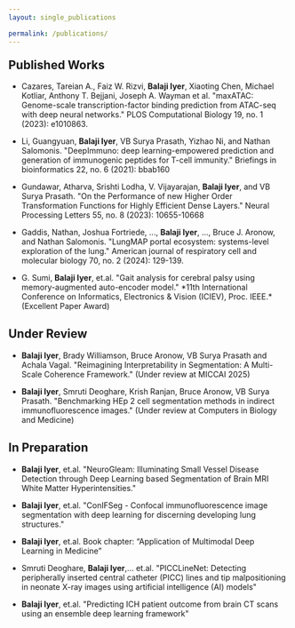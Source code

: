 ```yaml
---
layout: single_publications

permalink: /publications/
---
```

<div class="publications-page">
<h2 class="color-title" style="margin-top: 1em">Published Works</h2>

<ul>
    <li><p class="publication-details" > Cazares, Tareian A., Faiz W. Rizvi, <strong>Balaji Iyer</strong>, Xiaoting Chen, Michael Kotliar, Anthony T. Bejjani, Joseph A. Wayman et al. "maxATAC: Genome-scale transcription-factor binding prediction from ATAC-seq with deep neural networks." PLOS Computational Biology 19, no. 1 (2023): e1010863.</p></li>
    <li><p class="publication-details"> Li, Guangyuan, <strong>Balaji Iyer</strong>, VB Surya Prasath, Yizhao Ni, and Nathan Salomonis. "DeepImmuno: deep learning-empowered prediction and generation of immunogenic peptides for T-cell immunity." Briefings in bioinformatics 22, no. 6 (2021): bbab160</p></li>
    <li><p class="publication-details" > Gundawar, Atharva, Srishti Lodha, V. Vijayarajan, <strong>Balaji Iyer</strong>, and VB Surya Prasath. "On the Performance of new Higher Order Transformation Functions for Highly Efficient Dense Layers." Neural Processing Letters 55, no. 8 (2023): 10655-10668</p></li> 
    <li><p class="publication-details" > Gaddis, Nathan, Joshua Fortriede, ..., <strong>Balaji Iyer</strong>, ..., Bruce J. Aronow, and Nathan Salomonis. "LungMAP portal ecosystem: systems-level exploration of the lung." American journal of respiratory cell and molecular biology 70, no. 2 (2024): 129-139.</p></li>
    <li><p class="publication-details" >G. Sumi, <strong>Balaji Iyer</strong>, et.al. "Gait analysis for cerebral palsy using memory-augmented auto-encoder model." *11th International Conference on Informatics, Electronics & Vision (ICIEV), Proc. IEEE.* (Excellent Paper Award)</p></li>          
  </ul>
</div>

<div class="publications-page">
<h2 class="color-title">Under Review</h2>
<ul>
    <li><p class="publication-details" > <strong>Balaji Iyer</strong>, Brady Williamson, Bruce Aronow, VB Surya Prasath and Achala Vagal. "Reimagining Interpretability in Segmentation: A Multi-Scale Coherence Framework." (Under review at MICCAI 2025)</p></li>
    <li><p class="publication-details" ><strong>Balaji Iyer</strong>, Smruti Deoghare, Krish Ranjan, Bruce Aronow, VB Surya Prasath. "Benchmarking HEp 2 cell segmentation methods in indirect immunofluorescence images." (Under review at Computers in Biology and Medicine)</p></li>
   </ul>
</div>

<div class="publications-page">
<h2 class="color-title">In Preparation</h2>

<ul>
    <li><p class="publication-details" > <strong>Balaji Iyer</strong>, et.al. "NeuroGleam: Illuminating Small Vessel Disease Detection through Deep Learning based Segmentation of Brain MRI White Matter Hyperintensities."</p></li>
    <li><p class="publication-details" ><strong>Balaji Iyer</strong>, et.al. "ConIFSeg - Confocal immunofluorescence image segmentation with deep learning for discerning developing lung structures."</p></li>
    <li><p class="publication-details" ><strong>Balaji Iyer</strong>, et.al. Book chapter: “Application of Multimodal Deep Learning in Medicine”</p></li>
    <li><p class="publication-details" >Smruti Deoghare, <strong>Balaji Iyer</strong>,... et.al. "PICCLineNet: Detecting peripherally inserted central catheter (PICC) lines and tip malpositioning in neonate X-ray images using artificial intelligence (AI) models" </p></li>
    <li><p class="publication-details" ><strong>Balaji Iyer</strong>, et.al. "Predicting ICH patient outcome from brain CT scans using an ensemble deep learning framework" </p></li>
   </ul>
</div>

